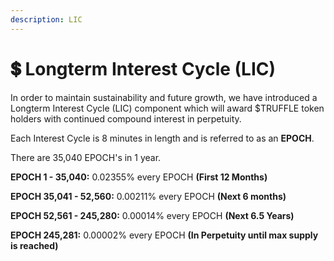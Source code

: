 ```yaml
---
description: LIC
---
```


# 💲 Longterm Interest Cycle (LIC)

In order to maintain sustainability and future growth, we have introduced a Longterm Interest Cycle (LIC) component which will award $TRUFFLE token holders with continued compound interest in perpetuity.

Each Interest Cycle is 8 minutes in length and is referred to as an **EPOCH**.&#x20;

There are 35,040 EPOCH's in 1 year.



**EPOCH 1 - 35,040:** 0.02355% every EPOCH **(First 12 Months)**

**EPOCH 35,041 - 52,560:** 0.00211% every EPOCH **(Next 6 months)**

**EPOCH 52,561 - 245,280:** 0.00014% every EPOCH **(Next 6.5 Years)**

**EPOCH 245,281:** 0.00002% every EPOCH **(In Perpetuity until max supply is reached)**
